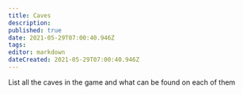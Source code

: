 ```yaml
---
title: Caves
description: 
published: true
date: 2021-05-29T07:00:40.946Z
tags: 
editor: markdown
dateCreated: 2021-05-29T07:00:40.946Z
---
```


List all the caves in the game and what can be found on each of them